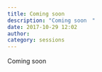 ```yaml
---
title: Coming soon　
description: "Coming soon　"
date: 2017-10-29 12:02
author: 
category: sessions
---
```

Coming soon　
